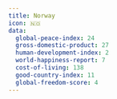 ```yaml
---
title: Norway
icon: 🇳🇴
data:
  global-peace-index: 24
  gross-domestic-product: 27
  human-development-index: 2
  world-happiness-report: 7
  cost-of-living: 138
  good-country-index: 11
  global-freedom-score: 4
---
```

